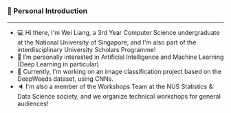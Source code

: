 ### 👋 Personal Introduction
---
- 💻 Hi there, I'm Wei Liang, a 3rd Year Computer Science undergraduate at the National University of Singapore, and I'm also part of the interdisciplinary University Scholars Programme!
- 👀 I’m personally interested in Artificial Intelligence and Machine Learning (Deep Learning in particular)
- 🌿 Currently, I'm working on an image classification project based on the DeepWeeds dataset, using CNNs.
- 🔈 I'm also a member of the Workshops Team at the NUS Statistics & Data Science society, and we organize technical workshops for general audiences!

<!---
limweiliang/limweiliang is a ✨ special ✨ repository because its `README.md` (this file) appears on your GitHub profile.
You can click the Preview link to take a look at your changes.
--->
